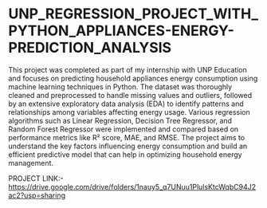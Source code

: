 # UNP_REGRESSION_PROJECT_WITH_PYTHON_APPLIANCES-ENERGY-PREDICTION_ANALYSIS

This project was completed as part of my internship with UNP Education and focuses on predicting household appliances energy consumption using machine learning techniques in Python. The dataset was thoroughly cleaned and preprocessed to handle missing values and outliers, followed by an extensive exploratory data analysis (EDA) to identify patterns and relationships among variables affecting energy usage. Various regression algorithms such as Linear Regression, Decision Tree Regressor, and Random Forest Regressor were implemented and compared based on performance metrics like R² score, MAE, and RMSE. The project aims to understand the key factors influencing energy consumption and build an efficient predictive model that can help in optimizing household energy management.

PROJECT LINK:-https://drive.google.com/drive/folders/1nauy5_q7UNuu1PlulsKtcWqbC94J2ac2?usp=sharing
